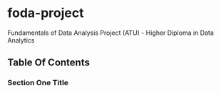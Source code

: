# foda-project

Fundamentals of Data Analysis Project (ATU) - Higher Diploma in Data Analytics

## Table Of Contents

### Section One Title
